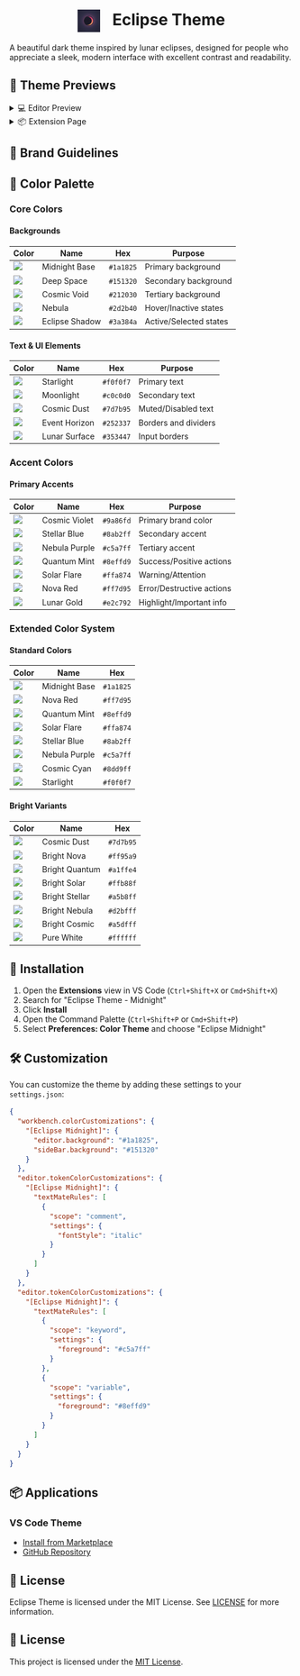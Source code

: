 <div align="center">
  <h1>
    <img src="Assets/Eclipse.png" alt="Eclipse Theme Logo" height="40" style="vertical-align: middle; margin-right: 15px;"/>
    Eclipse Theme
  </h1>
</div>

A beautiful dark theme inspired by lunar eclipses, designed for people who appreciate a sleek, modern interface with excellent contrast and readability.

## 🌟 Theme Previews

<details>
<summary>💻 Editor Preview</summary>

<div align="center">
  <img src="Assets/EclipseEditor.png" alt="Eclipse Theme Editor View" style="border-radius: 8px; box-shadow: 0 4px 8px rgba(0,0,0,0.2); max-width: 100%;"/>
  <p><em>Eclipse Theme in Action</em></p>
</div>
</details>

<details>
<summary>📦 Extension Page</summary>

<div align="center">
  <img src="Assets/EclipseExtensionPage.jpg" alt="Eclipse Theme Extension Page" style="border-radius: 8px; box-shadow: 0 4px 8px rgba(0,0,0,0.2); max-width: 100%;"/>
  <p><em>Eclipse Theme Extension Page</em></p>
</div>
</details>


## 🎨 Brand Guidelines

## 🎨 Color Palette

### Core Colors

#### Backgrounds
| Color | Name | Hex | Purpose |
|-------|------|-----|---------|
| ![](https://placehold.co/24x24/1a1825/1a1825.png) | Midnight Base | `#1a1825` | Primary background |
| ![](https://placehold.co/24x24/151320/151320.png) | Deep Space | `#151320` | Secondary background |
| ![](https://placehold.co/24x24/212030/212030.png) | Cosmic Void | `#212030` | Tertiary background |
| ![](https://placehold.co/24x24/2d2b40/2d2b40.png) | Nebula | `#2d2b40` | Hover/Inactive states |
| ![](https://placehold.co/24x24/3a384a/3a384a.png) | Eclipse Shadow | `#3a384a` | Active/Selected states |

#### Text & UI Elements
| Color | Name | Hex | Purpose |
|-------|------|-----|---------|
| ![](https://placehold.co/24x24/f0f0f7/f0f0f7.png) | Starlight | `#f0f0f7` | Primary text |
| ![](https://placehold.co/24x24/c0c0d0/c0c0d0.png) | Moonlight | `#c0c0d0` | Secondary text |
| ![](https://placehold.co/24x24/7d7b95/7d7b95.png) | Cosmic Dust | `#7d7b95` | Muted/Disabled text |
| ![](https://placehold.co/24x24/252337/252337.png) | Event Horizon | `#252337` | Borders and dividers |
| ![](https://placehold.co/24x24/353447/353447.png) | Lunar Surface | `#353447` | Input borders |

### Accent Colors

#### Primary Accents
| Color | Name | Hex | Purpose |
|-------|------|-----|---------|
| ![](https://placehold.co/24x24/9a86fd/9a86fd.png) | Cosmic Violet | `#9a86fd` | Primary brand color |
| ![](https://placehold.co/24x24/8ab2ff/8ab2ff.png) | Stellar Blue | `#8ab2ff` | Secondary accent |
| ![](https://placehold.co/24x24/c5a7ff/c5a7ff.png) | Nebula Purple | `#c5a7ff` | Tertiary accent |
| ![](https://placehold.co/24x24/8effd9/8effd9.png) | Quantum Mint | `#8effd9` | Success/Positive actions |
| ![](https://placehold.co/24x24/ffa874/ffa874.png) | Solar Flare | `#ffa874` | Warning/Attention |
| ![](https://placehold.co/24x24/ff7d95/ff7d95.png) | Nova Red | `#ff7d95` | Error/Destructive actions |
| ![](https://placehold.co/24x24/e2c792/e2c792.png) | Lunar Gold | `#e2c792` | Highlight/Important info |

### Extended Color System

#### Standard Colors
| Color | Name | Hex |
|-------|------|-----|
| ![](https://placehold.co/24x24/1a1825/1a1825.png) | Midnight Base | `#1a1825` |
| ![](https://placehold.co/24x24/ff7d95/ff7d95.png) | Nova Red | `#ff7d95` |
| ![](https://placehold.co/24x24/8effd9/8effd9.png) | Quantum Mint | `#8effd9` |
| ![](https://placehold.co/24x24/ffa874/ffa874.png) | Solar Flare | `#ffa874` |
| ![](https://placehold.co/24x24/8ab2ff/8ab2ff.png) | Stellar Blue | `#8ab2ff` |
| ![](https://placehold.co/24x24/c5a7ff/c5a7ff.png) | Nebula Purple | `#c5a7ff` |
| ![](https://placehold.co/24x24/8dd9ff/8dd9ff.png) | Cosmic Cyan | `#8dd9ff` |
| ![](https://placehold.co/24x24/f0f0f7/f0f0f7.png) | Starlight | `#f0f0f7` |

#### Bright Variants
| Color | Name | Hex |
|-------|------|-----|
| ![](https://placehold.co/24x24/7d7b95/7d7b95.png) | Cosmic Dust | `#7d7b95` |
| ![](https://placehold.co/24x24/ff95a9/ff95a9.png) | Bright Nova | `#ff95a9` |
| ![](https://placehold.co/24x24/a1ffe4/a1ffe4.png) | Bright Quantum | `#a1ffe4` |
| ![](https://placehold.co/24x24/ffb88f/ffb88f.png) | Bright Solar | `#ffb88f` |
| ![](https://placehold.co/24x24/a5b8ff/a5b8ff.png) | Bright Stellar | `#a5b8ff` |
| ![](https://placehold.co/24x24/d2bfff/d2bfff.png) | Bright Nebula | `#d2bfff` |
| ![](https://placehold.co/24x24/a5dfff/a5dfff.png) | Bright Cosmic | `#a5dfff` |
| ![](https://placehold.co/24x24/ffffff/ffffff.png) | Pure White | `#ffffff` |

## 🚀 Installation

1. Open the **Extensions** view in VS Code (`Ctrl+Shift+X` or `Cmd+Shift+X`)
2. Search for "Eclipse Theme - Midnight"
3. Click **Install**
4. Open the Command Palette (`Ctrl+Shift+P` or `Cmd+Shift+P`)
5. Select **Preferences: Color Theme** and choose "Eclipse Midnight"

## 🛠️ Customization

You can customize the theme by adding these settings to your `settings.json`:

```json
{
  "workbench.colorCustomizations": {
    "[Eclipse Midnight]": {
      "editor.background": "#1a1825",
      "sideBar.background": "#151320"
    }
  },
  "editor.tokenColorCustomizations": {
    "[Eclipse Midnight]": {
      "textMateRules": [
        {
          "scope": "comment",
          "settings": {
            "fontStyle": "italic"
          }
        }
      ]
    }
  },
  "editor.tokenColorCustomizations": {
    "[Eclipse Midnight]": {
      "textMateRules": [
        {
          "scope": "keyword",
          "settings": {
            "foreground": "#c5a7ff"
          }
        },
        {
          "scope": "variable",
          "settings": {
            "foreground": "#8effd9"
          }
        }
      ]
    }
  }
}
```

## 📦 Applications

### VS Code Theme
- [Install from Marketplace](https://marketplace.visualstudio.com/items?itemName=Eclipse-Theme.eclipse-theme-midnight)
- [GitHub Repository](https://github.com/eclipse-themes/Eclipse-Themes/tree/main/apps/vscode)

## 📝 License

Eclipse Theme is licensed under the MIT License. See [LICENSE](LICENSE) for more information.


## 📄 License

This project is licensed under the [MIT License](LICENSE).
